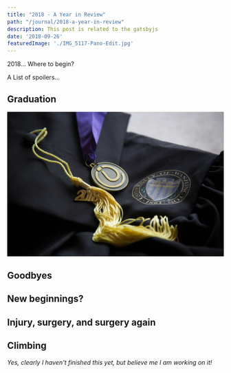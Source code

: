 ```yaml
---
title: "2018 - A Year in Review"
path: "/journal/2018-a-year-in-review"
description: This post is related to the gatsbyjs
date: '2018-09-26'
featuredImage: './IMG_5117-Pano-Edit.jpg'
---
```


2018... Where to begin? 

A List of spoilers...
## Graduation
![](./IMG_5078-edit.jpg)
## Goodbyes
## New beginnings?
## Injury, surgery, and surgery again
## Climbing

*Yes, clearly I haven't finished this yet, but believe me I am working on it!*